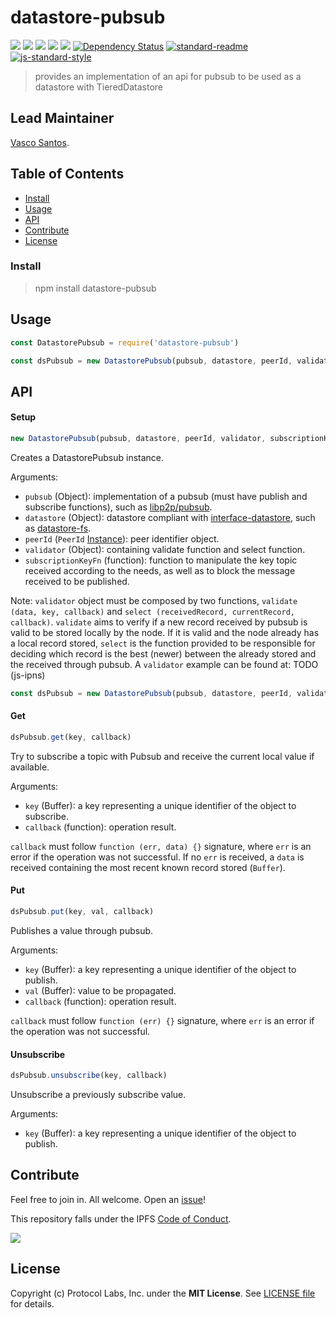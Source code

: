 # datastore-pubsub

[![](https://img.shields.io/badge/made%20by-Protocol%20Labs-blue.svg?style=flat-square)](http://protocol.ai)
[![](https://img.shields.io/badge/project-IPFS-blue.svg?style=flat-square)](http://ipfs.io/)
[![](https://img.shields.io/badge/freenode-%23ipfs-blue.svg?style=flat-square)](http://webchat.freenode.net/?channels=%23ipfs)
[![](https://img.shields.io/codecov/c/github/ipfs/js-datastore-pubsub.svg?style=flat-square)](https://codecov.io/gh/ipfs/js-datastore-pubsub)
[![](https://img.shields.io/travis/ipfs/js-datastore-pubsub.svg?style=flat-square)](https://travis-ci.com/ipfs/js-datastore-pubsub)
[![Dependency Status](https://david-dm.org/ipfs/js-datastore-pubsub.svg?style=flat-square)](https://david-dm.org/ipfs/js-datastore-pubsub)
[![standard-readme](https://img.shields.io/badge/standard--readme-OK-green.svg?style=flat-square)](https://github.com/RichardLitt/standard-readme)
[![js-standard-style](https://img.shields.io/badge/code%20style-standard-brightgreen.svg?style=flat-square)](https://github.com/feross/standard)

> provides an implementation of an api for pubsub to be used as a datastore with TieredDatastore

## Lead Maintainer

[Vasco Santos](https://github.com/vasco-santos).

## Table of Contents

- [Install](#install)
- [Usage](#usage)
- [API](#api)
- [Contribute](#contribute)
- [License](#license)

### Install

> npm install datastore-pubsub

## Usage

```js
const DatastorePubsub = require('datastore-pubsub')

const dsPubsub = new DatastorePubsub(pubsub, datastore, peerId, validator)
```

## API

#### Setup

```js
new DatastorePubsub(pubsub, datastore, peerId, validator, subscriptionKeyFn)
```

Creates a DatastorePubsub instance.

Arguments:

- `pubsub` (Object): implementation of a pubsub (must have publish and subscribe functions), such as [libp2p/pubsub](https://github.com/libp2p/js-libp2p/blob/master/src/pubsub.js).
- `datastore` (Object): datastore compliant with [interface-datastore](https://github.com/ipfs/interface-datastore), such as [datastore-fs](https://github.com/ipfs/js-datastore-fs).
- `peerId` (`PeerId` [Instance](https://github.com/libp2p/js-peer-id)): peer identifier object.
- `validator` (Object): containing validate function and select function.
- `subscriptionKeyFn` (function): function to manipulate the key topic received according to the needs, as well as to block the message received to be published.

Note: `validator` object must be composed by two functions, `validate (data, key, callback)` and `select (receivedRecord, currentRecord, callback)`. `validate` aims to verify if a new record received by pubsub is valid to be stored locally by the node. If it is valid and the node already has a local record stored, `select` is the function provided to be responsible for deciding which record is the best (newer) between the already stored and the received through pubsub. A `validator` example can be found at: TODO (js-ipns)

```js
const dsPubsub = new DatastorePubsub(pubsub, datastore, peerId, validator)
```

#### Get

```js
dsPubsub.get(key, callback)
```

Try to subscribe a topic with Pubsub and receive the current local value if available.

Arguments:

- `key` (Buffer): a key representing a unique identifier of the object to subscribe.
- `callback` (function): operation result.

`callback` must follow `function (err, data) {}` signature, where `err` is an error if the operation was not successful. If no `err` is received, a `data` is received containing the most recent known record stored (`Buffer`).

#### Put

```js
dsPubsub.put(key, val, callback)
```

Publishes a value through pubsub.

Arguments:

- `key` (Buffer): a key representing a unique identifier of the object to publish.
- `val` (Buffer): value to be propagated.
- `callback` (function): operation result.

`callback` must follow `function (err) {}` signature, where `err` is an error if the operation was not successful.

#### Unsubscribe

```js
dsPubsub.unsubscribe(key, callback)
```

Unsubscribe a previously subscribe value.

Arguments:

- `key` (Buffer): a key representing a unique identifier of the object to publish.

## Contribute

Feel free to join in. All welcome. Open an [issue](https://github.com/ipfs/js-ipns/issues)!

This repository falls under the IPFS [Code of Conduct](https://github.com/ipfs/community/blob/master/code-of-conduct.md).

[![](https://cdn.rawgit.com/jbenet/contribute-ipfs-gif/master/img/contribute.gif)](https://github.com/ipfs/community/blob/master/contributing.md)

## License

Copyright (c) Protocol Labs, Inc. under the **MIT License**. See [LICENSE file](./LICENSE) for details.
